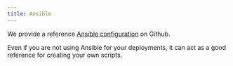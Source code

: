 ```yaml
---
title: Ansible
---
```


We provide a reference [Ansible configuration](https://github.com/humio/ansible-humio) on Github.

Even if you are not using Ansible for your deployments, it can act as a good reference
for creating your own scripts.
